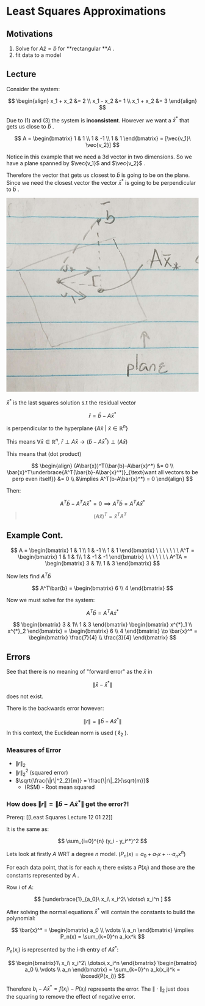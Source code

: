 # Least Squares Approximations
## Motivations
1. Solve for $A\bar{z}=\bar{b}$ for **rectangular **$A$ .
2. fit data to a model

## Lecture 
Consider the system:

$$
\begin{align}
x_1 + x_2 &= 2 \\
x_1 - x_2 &= 1 \\
x_1 + x_2 &= 3
\end{align}
$$

Due to $(1)$ and $(3)$ the system is **inconsistent**. However we want a $\bar{x}^{*}$ that gets us close to $\bar{b}$ .

$$
A = 
\begin{bmatrix}
1 & 1 \\
1 & -1 \\
1 & 1 
\end{bmatrix}
= [\vec{v_1}\ \vec{v_2}]
$$

Notice in this example that we need a 3d vector in two dimensions. So we have a plane spanned by $\vec{v_1}$ and $\vec{v_2}$ . 

Therefore the vector that gets us closest to $\bar{b}$ is going to be on the plane. Since we need the closest vector the vector $\bar{x}^*$ is going to be perpendicular to $\bar{b}$ .

![hand_drawn_least_sq](../img/hand_drawn_least_sq.jpg)

$\bar{x}^*$ is the last squares solution s.t the residual vector 

$$
\bar{r} = \bar{b} - A\bar{x}^*
$$

is perpendicular to the hyperplane $\{A\bar{x}\ |\ \bar{x}\in\mathbb{R}^n\}$

This means $\forall \bar{x}\in\mathbb{R}^n,\ \bar{r}\perp A\bar{x} \to (\bar{b}-A\bar{x}^*)\perp(A\bar{x})$

This means that (dot product)

$$
\begin{align}
(A\bar{x})^T(\bar{b}-A\bar{x}^*) &= 0 \\
\bar{x}^T\underbrace{A^T(\bar{b}-A\bar{x}^*)}_{\text{want all vectors to be perp even itself}} &= 0 \\
&\implies A^T(b-A\bar{x}^*) = 0
\end{align}
$$

Then:

$$
A^T\bar{b} - A^TA\bar{x}^* = 0 \implies A^T\bar{b} = A^TA\bar{x}^* 
$$

> $$(A\bar{x})^T=\bar{x}^TA^T$$

## Example Cont. 

$$
A = 
\begin{bmatrix}
1 & 1 \\
1 & -1 \\
1 & 1 
\end{bmatrix}
\ \ \ \ \ \ \
A^T = 
\begin{bmatrix}
1 & 1 & 1\\
1 & -1 & -1
\end{bmatrix}
\ \ \ \ \ \ \
A^TA = 
\begin{bmatrix}
3 & 1\\
1 & 3
\end{bmatrix}
$$

Now lets find $A^T\bar{b}$

$$
A^T\bar{b} = \begin{bmatrix} 6 \\ 4 \end{bmatrix}
$$

Now we must solve for the system:

$$
A^T\bar{b} = A^TA\bar{x}^*
$$

$$
\begin{bmatrix}
3 & 1\\
1 & 3
\end{bmatrix}
\begin{bmatrix} 
x^{*}_1 \\ 
x^{*}_2 
\end{bmatrix} =
\begin{bmatrix} 
6 \\
4 \end{bmatrix}
\to 
\bar{x}^* = 
\begin{bmatrix} 
\frac{7}{4} \\ 
\frac{3}{4} 
\end{bmatrix}
$$


## Errors
See that there is no meaning of "forward error" as the $\bar{x}$ in 

$$
\|\bar{x}-\bar{x}^*\|
$$

does not exist.

There is the backwards error however:

$$
\|r\|=\|\bar{b}-A\bar{x}^*\|
$$

In this context, the Euclidean norm is used ( $\ell_2$ ). 

### Measures of Error
- $\|r\|_2$
- $\|r\|^2_2$ (squared error)
- $\sqrt{\frac{\|r\|^2_2}{m}} = \frac{\|r\|_2}{\sqrt{m}}$ 
	+ (RSM) - Root mean squared

### How does $\|r\|=\|\bar{b}-A\bar{x}^*\|$ get the error?!

Prereq: [[Least Squares Lecture 12 01 22]]

It is the same as:

$$
\sum_{i=0}^{n} (y_i - y_i^*)^2
$$


Lets look at firstly $A$ WRT a degree $n$ model. ($P_n(x)=a_0 + a_1x + \cdots a_nx^n$)

For each data point, that is for each $x_i$ there exists a $P(x_i)$ and those are the constants represented by $A$ . 

Row $i$ of $A$:

$$
[\underbrace{1}_{a_0}\ x_i\ x_i^2\ \dotso\ x_i^n ]
$$


After solving the normal equations $\bar{x}^*$ will contain the constants to build the polynomial:

$$
\bar{x}^* = \begin{bmatrix}
a_0 \\ 
\vdots \\ 
a_n
\end{bmatrix} \implies P_n(x) = \sum_{k=0}^n a_kx^k
$$

$P_n(x_i)$ is represented by the $i$-th entry of $A\bar{x}^*$:

$$
\begin{bmatrix}1\ x_i\ x_i^2\ \dotso\ x_i^n \end{bmatrix}
\begin{bmatrix}
a_0 \\ 
\vdots \\
a_n
\end{bmatrix} = \sum_{k=0}^n a_k(x_i)^k = \boxed{P(x_i)} 
$$


Therefore $b_i - A\bar{x}^* = f(x_i) - P(x_i)$ represents the error. The $\|\cdot\|_2$ just does the squaring to remove the effect of negative error. 
